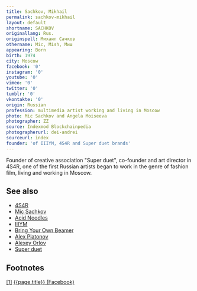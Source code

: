 ```yaml
---
title: Sachkov, Mikhail
permalink: sachkov-mikhail
layout: default
shortname: SACHKOV
originallang: Rus.
originspell: Михаил Сачков
othername: Mic, Mish, Миш
appearing: Born
birth: 1974
city: Moscow
facebook: '0'
instagram: '0'
youtube: '0'
vimeo: '0'
twitter: '0'
tumblr: '0'
vkontakte: '0'
origin: Russian
profession: multimedia artist working and living in Moscow
photo: Mic Sachkov and Angela Moiseeva
photographer: ZZ
source: Indexmod Blockchainpedia
photographerurl: dei-andrei
sourceurl: index
founder: 'of IIIYM, 4S4R and Super duet brands'
---
```


Founder of creative association "Super duet", co-founder and art director in 4S4R, one of the first Russian artists began to work in the genre of fashion film, living and working in Moscow.

## See also

+ [4S4R](index)
+ [Mic Sachkov](sachkov-mikhail)
+ [Acid Noodles](index)
+ [IIIYM](index)
+ [Bring Your Own Beamer](index)
+ [Alex Platonov](index)
+ [Alexey Orlov](index)
+ [Super duet](super-duet)

## Footnotes

[[1]](#a1) <span id="f1"></span> [{{page.title}} (Facebook)](index)
